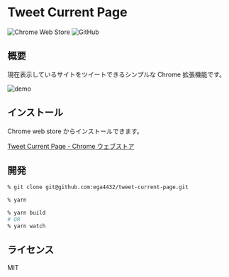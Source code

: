# Tweet Current Page

![Chrome Web Store](https://img.shields.io/chrome-web-store/v/nokopdeekeebamcndeoakihbgenjmbll?style=plastic)
![GitHub](https://img.shields.io/github/license/ega4432/tweet-current-page?style=plastic)

## 概要

現在表示しているサイトをツイートできるシンプルな Chrome 拡張機能です。

![demo](https://user-images.githubusercontent.com/38056766/144696879-6f4b5c68-4f00-42bb-8b9d-7437bffb8284.gif)

## インストール

Chrome web store からインストールできます。

[Tweet Current Page \- Chrome ウェブストア](https://chrome.google.com/webstore/detail/tweet-current-page/nokopdeekeebamcndeoakihbgenjmbll?hl=ja)

## 開発

```sh
% git clone git@github.com:ega4432/tweet-current-page.git

% yarn

% yarn build
# OR
% yarn watch
```

## ライセンス

MIT
